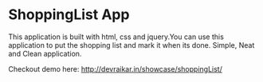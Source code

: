 # ShoppingList App

This application is built with html, css and jquery.You can use this application to put the shopping list and mark it when its done. Simple, Neat and Clean application.

Checkout demo here: http://devraikar.in/showcase/shoppingList/
